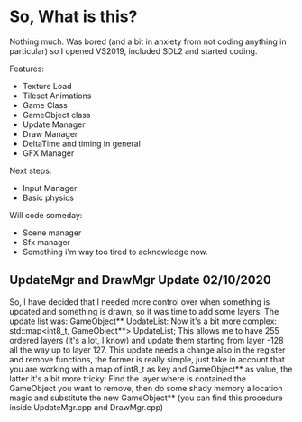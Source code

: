 # So, What is this?
Nothing much. 
Was bored (and a bit in anxiety from not coding anything in particular) so I opened VS2019, included SDL2 and started coding. 

Features:
- Texture Load
- Tileset Animations
- Game Class
- GameObject class
- Update Manager
- Draw Manager
- DeltaTime and timing in general
- GFX Manager


Next steps:
- Input Manager 
- Basic physics

Will code someday:
- Scene manager
- Sfx manager 
- Something i'm way too tired to acknowledge now. 

 UpdateMgr and DrawMgr Update 02/10/2020 
 ---------------
So, I have decided that I needed more control over when something is updated and something is drawn, so it was time to add some layers.
The update list was:  GameObject** UpdateList:
Now it's a bit more complex: std::map<int8_t, GameObject**> UpdateList;
This allows me to have 255 ordered layers (it's a lot, I know) and update them starting from layer -128 all the way up to layer 127.
This update needs a change also in the register and remove functions, the former is really simple, just take in account that you are working
with a map of int8_t as key and GameObject** as value, the latter it's a bit more tricky: Find the layer where is contained the GameObject
you want to remove, then do some shady memory allocation magic and substitute the new GameObject** (you can find this procedure inside 
UpdateMgr.cpp and DrawMgr.cpp)
